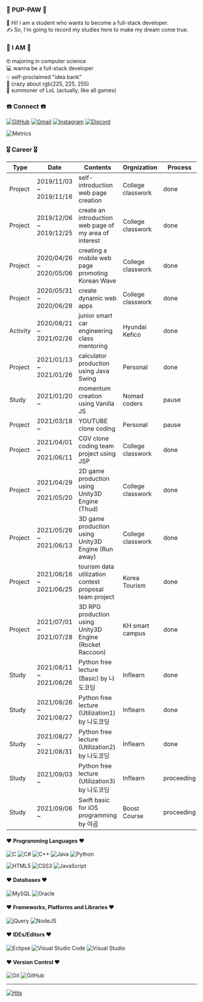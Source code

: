 ### 🐾 PUP-PAW 🐾

👋 Hi! I am a student who wants to become a full-stack developer.  
✍️ So, I'm going to record my studies here to make my dream come true.

### 👀 I AM 👀

🤓 majoring in computer science  
💻 wanna be a full-stack developer  
💡 self-proclaimed "idea bank"  
💜 crazy about rgb(225, 225, 255)  
👾 summoner of LoL (actually, like all games)  

### ☎️ Connect ☎️
[![GitHub](https://img.shields.io/badge/github-%23121011.svg?style=for-the-badge&logo=github&logoColor=white&link=https://github.com/pup-paw)](https://github.com/pup-paw) [![Gmail](https://img.shields.io/badge/Gmail-D14836?style=for-the-badge&logo=gmail&logoColor=white&link=mailto:wldusdl0310@gmail.com)](mailto:wldusdl0310@gmail.com) [![Instagram](https://img.shields.io/badge/J._.Y99-%23E4405F.svg?style=for-the-badge&logo=Instagram&logoColor=white&link=https://instagram.com/_u/j._.y99)](https://instagram.com/_u/j._.y99) [![Discord](https://img.shields.io/badge/GRR99/1717-%237289DA.svg?style=for-the-badge&logo=discord&logoColor=white&link=https://discord.com/channels/@me)](https://discord.com/channels/@me) 

![Metrics](https://metrics.lecoq.io/pup-paw?template=classic&base.repositories=0&languages=1&languages.ignored=c%2Cc%2B%2B%2Cjava&config.timezone=Asia%2FSeoul&config.animated=true)

### 🎖 Career 🎖
| Type     | Date                   | Contents                                                | Orgnization       | Process    |
|----------|------------------------|---------------------------------------------------------|-------------------|------------|
| Project  | 2019/11/03  ~ 2019/11/16 | self-introduction web page creation                     | College classwork | done    |
| Project  | 2019/12/06  ~ 2019/12/25 | create an introduction web page of my area of interest  | College classwork | done    |
| Project  | 2020/04/26  ~ 2020/05/06 | creating a mobile web page promoting Korean Wave        | College classwork | done    |
| Project  | 2020/05/31  ~ 2020/06/28 | create dynamic web apps                                 | College classwork | done    |
| Activity | 2020/08/21  ~ 2021/02/26 | junior smart car engineering class mentoring            | Hyundai Kefico    | done    |
| Project  | 2021/01/13  ~ 2021/01/26 | calculator production using Java Swing                  | Personal          | done    |
| Study    | 2021/01/20  ~           | momentum creation using Vanilla JS                      | Nomad coders      | pause  |
| Project  | 2021/03/18  ~           | YOUTUBE clone coding                                    | Personal          | pause  |
| Project  | 2021/04/01  ~ 2021/06/11 | CGV clone coding team project using JSP                 | College classwork | done    |
| Project  | 2021/04/29  ~ 2021/05/20 | 2D game production using Unity3D Engine (Thud)          | College classwork | done    |
| Project  | 2021/05/26  ~ 2021/06/13 | 3D game production using Unity3D Engine (Run away)      | College classwork | done    |
| Project  | 2021/06/16  ~ 2021/06/25 | tourism data utilization contest proposal team project  | Korea Tourism     | done    |
| Project  | 2021/07/01  ~ 2021/07/28 | 3D RPG production using Unity3D Engine (Rocket Raccoon) | KH smart campus   | done    |
| Study    | 2021/08/11  ~ 2021/08/26 | Python free lecture (Basic) by 나도코딩                   | Inflearn          | done    |
| Study    | 2021/08/26  ~ 2021/08/27 | Python free lecture (Utilization1) by 나도코딩            | Inflearn          | done    |
| Study    | 2021/08/27  ~ 2021/08/31 | Python free lecture (Utilization2) by 나도코딩            | Inflearn          | done    |
| Study    | 2021/09/03  ~           | Python free lecture (Utilization3) by 나도코딩            | Inflearn          | proceeding    |  
| Study    | 2021/09/06  ~            | Swift basic for iOS programming by 야곰           | Boost Course        | proceeding    |
#### ♥︎ Programming Languages ♥︎
![C](https://img.shields.io/badge/c-%2300599C.svg?style=for-the-badge&logo=c&logoColor=white) ![C#](https://img.shields.io/badge/c%23-%23239120.svg?style=for-the-badge&logo=c-sharp&logoColor=white) ![C++](https://img.shields.io/badge/c++-%2300599C.svg?style=for-the-badge&logo=c%2B%2B&logoColor=white) ![Java](https://img.shields.io/badge/java-%23ED8B00.svg?style=for-the-badge&logo=java&logoColor=white) ![Python](https://img.shields.io/badge/python-3670A0?style=for-the-badge&logo=python&logoColor=ffdd54)


![HTML5](https://img.shields.io/badge/html5-%23E34F26.svg?style=for-the-badge&logo=html5&logoColor=white) ![CSS3](https://img.shields.io/badge/css3-%231572B6.svg?style=for-the-badge&logo=css3&logoColor=white) ![JavaScript](https://img.shields.io/badge/javascript-%23323330.svg?style=for-the-badge&logo=javascript&logoColor=%23F7DF1E)

#### ♥︎ Databases ♥︎
![MySQL](https://img.shields.io/badge/mysql-%230769AD.svg?style=for-the-badge&logo=mysql&logoColor=white) ![Oracle](https://img.shields.io/badge/oracle-%23F00000.svg?style=for-the-badge&logo=oracle&logoColor=white)

#### ♥︎ Frameworks, Platforms and Libraries ♥︎
![jQuery](https://img.shields.io/badge/jquery-%230769AD.svg?style=for-the-badge&logo=jquery&logoColor=white) ![NodeJS](https://img.shields.io/badge/node.js-6DA55F?style=for-the-badge&logo=node.js&logoColor=white)

#### ♥︎ IDEs/Editors ♥︎
![Eclipse](https://img.shields.io/badge/Eclipse-782a90.svg?style=for-the-badge&logo=Eclipse&logoColor=orange) ![Visual Studio Code](https://img.shields.io/badge/VisualStudioCode-0078d7.svg?style=for-the-badge&logo=visual-studio-code&logoColor=white) ![Visual Studio](https://img.shields.io/badge/VisualStudio-5C2D91.svg?style=for-the-badge&logo=visual-studio&logoColor=white)

#### ♥︎ Version Control ♥︎
![Git](https://img.shields.io/badge/git-%23F05033.svg?style=for-the-badge&logo=git&logoColor=white) ![GitHub](https://img.shields.io/badge/github-%23121011.svg?style=for-the-badge&logo=github&logoColor=white)

<hr> 

[![Hits](https://hits.seeyoufarm.com/api/count/incr/badge.svg?url=https%3A%2F%2Fgithub.com%2Fpup-paw%2Fhit-counter&count_bg=%23000000&title_bg=%23DAABFF&icon=baidu.svg&icon_color=%23FFFFFF&title=hits&edge_flat=true)](https://hits.seeyoufarm.com)

<!--
**pup-paw/pup-paw** is a ✨ _special_ ✨ repository because its `README.md` (this file) appears on your GitHub profile.

Here are some ideas to get you started:

- 🔭 I’m currently working on ...
- 🌱 I’m currently learning ...
- 👯 I’m looking to collaborate on ...
- 🤔 I’m looking for help with ...
- 💬 Ask me about ...
- 📫 How to reach me: ...
- 😄 Pronouns: ...
- ⚡ Fun fact: ...
-->
